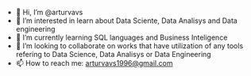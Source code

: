 - 👋 Hi, I’m @arturvavs
- 👀 I’m interested in learn about Data Sciente, Data Analisys and Data engineering
- 🌱 I’m currently learning SQL languages and Business Inteligence
- 💞️ I’m looking to collaborate on works that have utilization of any tools refering to Data Science, Data Analisys or Data Engineering
- 📫 How to reach me: arturvavs1996@gmail.com

<!---
arturvavs/arturvavs is a ✨ special ✨ repository because its `README.md` (this file) appears on your GitHub profile.
You can click the Preview link to take a look at your changes.
--->
